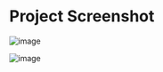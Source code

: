 # Project Screenshot

![image](https://github.com/rohitbharti258/wize/assets/90908575/86ce03e4-763d-4fe0-adbc-db4a4992411b)

![image](https://github.com/rohitbharti258/wize/assets/90908575/2d43e2a9-2609-4222-b6d1-33f735fec611)
